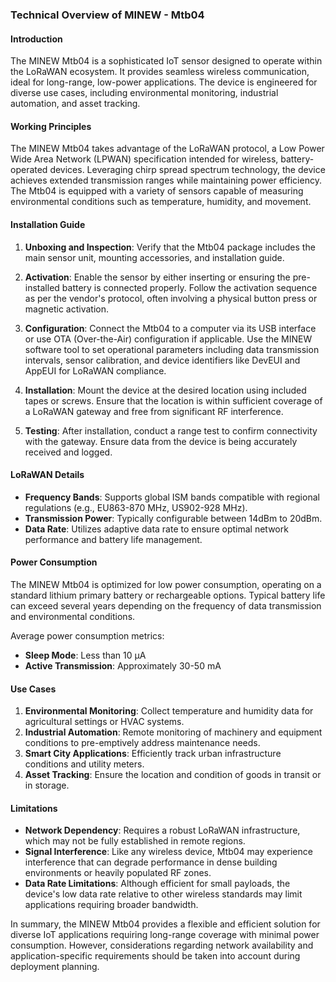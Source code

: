 ### Technical Overview of MINEW - Mtb04

#### Introduction
The MINEW Mtb04 is a sophisticated IoT sensor designed to operate within the LoRaWAN ecosystem. It provides seamless wireless communication, ideal for long-range, low-power applications. The device is engineered for diverse use cases, including environmental monitoring, industrial automation, and asset tracking.

#### Working Principles
The MINEW Mtb04 takes advantage of the LoRaWAN protocol, a Low Power Wide Area Network (LPWAN) specification intended for wireless, battery-operated devices. Leveraging chirp spread spectrum technology, the device achieves extended transmission ranges while maintaining power efficiency. The Mtb04 is equipped with a variety of sensors capable of measuring environmental conditions such as temperature, humidity, and movement.

#### Installation Guide
1. **Unboxing and Inspection**: Verify that the Mtb04 package includes the main sensor unit, mounting accessories, and installation guide.
   
2. **Activation**: Enable the sensor by either inserting or ensuring the pre-installed battery is connected properly. Follow the activation sequence as per the vendor's protocol, often involving a physical button press or magnetic activation.

3. **Configuration**: Connect the Mtb04 to a computer via its USB interface or use OTA (Over-the-Air) configuration if applicable. Use the MINEW software tool to set operational parameters including data transmission intervals, sensor calibration, and device identifiers like DevEUI and AppEUI for LoRaWAN compliance.

4. **Installation**: Mount the device at the desired location using included tapes or screws. Ensure that the location is within sufficient coverage of a LoRaWAN gateway and free from significant RF interference.

5. **Testing**: After installation, conduct a range test to confirm connectivity with the gateway. Ensure data from the device is being accurately received and logged.

#### LoRaWAN Details
- **Frequency Bands**: Supports global ISM bands compatible with regional regulations (e.g., EU863-870 MHz, US902-928 MHz).
- **Transmission Power**: Typically configurable between 14dBm to 20dBm.
- **Data Rate**: Utilizes adaptive data rate to ensure optimal network performance and battery life management.

#### Power Consumption
The MINEW Mtb04 is optimized for low power consumption, operating on a standard lithium primary battery or rechargeable options. Typical battery life can exceed several years depending on the frequency of data transmission and environmental conditions.

Average power consumption metrics:
- **Sleep Mode**: Less than 10 μA
- **Active Transmission**: Approximately 30-50 mA

#### Use Cases
1. **Environmental Monitoring**: Collect temperature and humidity data for agricultural settings or HVAC systems.
2. **Industrial Automation**: Remote monitoring of machinery and equipment conditions to pre-emptively address maintenance needs.
3. **Smart City Applications**: Efficiently track urban infrastructure conditions and utility meters.
4. **Asset Tracking**: Ensure the location and condition of goods in transit or in storage.

#### Limitations
- **Network Dependency**: Requires a robust LoRaWAN infrastructure, which may not be fully established in remote regions.
- **Signal Interference**: Like any wireless device, Mtb04 may experience interference that can degrade performance in dense building environments or heavily populated RF zones.
- **Data Rate Limitations**: Although efficient for small payloads, the device's low data rate relative to other wireless standards may limit applications requiring broader bandwidth.

In summary, the MINEW Mtb04 provides a flexible and efficient solution for diverse IoT applications requiring long-range coverage with minimal power consumption. However, considerations regarding network availability and application-specific requirements should be taken into account during deployment planning.